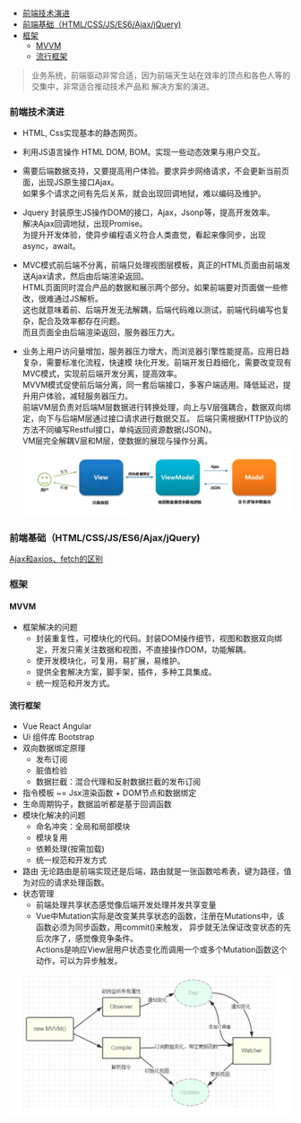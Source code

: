 
<!-- vim-markdown-toc GFM -->

- [前端技术演进](#前端技术演进)
- [前端基础（HTML/CSS/JS/ES6/Ajax/jQuery)](#前端基础htmlcssjses6ajaxjquery)
- [框架](#框架)
  - [MVVM](#mvvm)
  - [流行框架](#流行框架)

<!-- vim-markdown-toc -->


> 业务系统，前端驱动非常合适，因为前端天生站在效率的顶点和各色人等的交集中，非常适合推动技术产品和
  解决方案的演进。


### 前端技术演进
- HTML, Css实现基本的静态网页。

- 利用JS语言操作 HTML DOM, BOM。实现一些动态效果与用户交互。

- 需要后端数据支持，又要提高用户体验。要求异步网络请求，不会更新当前页面，出现JS原生接口Ajax。  
  如果多个请求之间有先后关系，就会出现回调地狱，难以编码及维护。

- Jquery 封装原生JS操作DOM的接口，Ajax，Jsonp等，提高开发效率。  
  解决Ajax回调地狱，出现Promise。  
  为提升开发体验，使异步编程语义符合人类直觉，看起来像同步，出现async，await。

- MVC模式前后端不分离，前端只处理视图层模板，真正的HTML页面由前端发送Ajax请求，然后由后端渲染返回。  
  HTML页面同时混合产品的数据和展示两个部分。如果前端要对页面做一些修改，很难通过JS解析。  
  这也就意味着前、后端开发无法解耦，后端代码难以测试，前端代码编写也复杂，配合及效率都存在问题。  
  而且页面全由后端渲染返回，服务器压力大。

- 业务上用户访问量增加，服务器压力增大，而浏览器引擎性能提高。应用日趋复杂，需要标准化流程，快速模
  块化开发。前端开发日趋细化，需要改变现有MVC模式，实现前后端开发分离，提高效率。  
  MVVM模式促使前后端分离，同一套后端接口，多客户端适用。降低延迟，提升用户体验，减轻服务器压力。  
  前端VM层负责对后端M层数据进行转换处理，向上与V层强耦合，数据双向绑定，向下与后端M层通过接口请求进行数据交互。
  后端只需根据HTTP协议的方法不同编写Restful接口，单纯返回资源数据(JSON)。  
  VM层完全解耦V层和M层，使数据的展现与操作分离。  
  <img src='../9.Resources/MVVM.png'>


### 前端基础（HTML/CSS/JS/ES6/Ajax/jQuery)

[Ajax和axios、fetch的区别](https://www.jianshu.com/p/8bc48f8fde75)


### 框架


#### MVVM
- 框架解决的问题
  - 封装重复性，可模块化的代码。封装DOM操作细节，视图和数据双向绑定，开发只需关注数据和视图，不直接操作DOM，功能解耦。
  - 使开发模块化，可复用，易扩展，易维护。
  - 提供全套解决方案，脚手架，插件，多种工具集成。
  - 统一规范和开发方式。


#### 流行框架
  - Vue React Angular
  - Ui 组件库 Bootstrap
  - 双向数据绑定原理  
    - 发布订阅
    - 脏值检验
    - 数据拦截：混合代理和反射数据拦截的发布订阅
  - 指令模板 ~= Jsx渲染函数 + DOM节点和数据绑定
  - 生命周期钩子，数据监听都是基于回调函数
  - 模块化解决的问题
    - 命名冲突：全局和局部模块
    - 模块复用
    - 依赖处理(按需加载)
    - 统一规范和开发方式
  - 路由
    无论路由是前端实现还是后端，路由就是一张函数哈希表，键为路径，值为对应的请求处理函数。
  - 状态管理
    - 前端处理共享状态感觉像后端开发处理并发共享变量
    - Vue中Mutation实际是改变某共享状态的函数，注册在Mutations中，该函数必须为同步函数，用commit()来触发，
      异步就无法保证改变状态的先后次序了，感觉像竞争条件。  
      Actions是响应View层用户状态变化而调用一个或多个Mutation函数这个动作，可以为异步触发。

  <img src='../9.Resources/双向绑定.png'>

